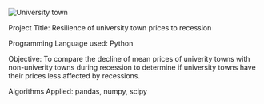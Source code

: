 ![University town](https://publish.purewow.net/wp-content/uploads/sites/2/2021/04/best-college-towns-in-america-boulder-co.jpg?fit=728%2C524)

Project Title: Resilience of university town prices to recession

Programming Language used: Python

Objective: To compare the decline of mean prices of univerity towns with non-univerity towns during recession to determine if university towns have their prices less affected by recessions.  

Algorithms Applied: pandas, numpy, scipy
